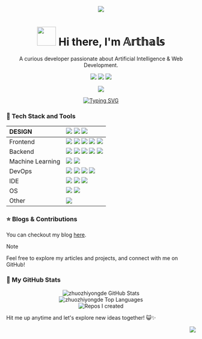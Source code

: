 <div align="center">

![][banner]

<h1 align="center"><img src="https://media.giphy.com/media/VgCDAzcKvsR6OM0uWg/giphy.gif" width="50px" style="max-width: 100%;"> Hi there, I'm 𝔸𝕣𝕥𝕙𝕒𝕝𝕤</h1>

A curious developer passionate about Artificial Intelligence & Web Development.

[![][social-bilibili-shield]][social-bilibili-link]
[![][social-wechat-shield]][social-wechat-link]
[![][social-email-shield]][social-email-link]

![][split]

</div>

<div align="center">
  <a href="https://git.io/typing-svg"><img src="https://readme-typing-svg.demolab.com?font=Fira+Code&weight=500&size=24&pause=1000&color=06B6D4&center=true&vCenter=true&width=500&lines=%E2%9C%A8+%E5%BF%97%E4%B9%8B%E6%89%80%E8%B6%8B%EF%BC%8C%E6%97%A0%E8%BF%9C%E5%BC%97%E5%B1%8A;%F0%9F%8C%9F+%E2%84%82%F0%9D%95%99%F0%9D%95%92%F0%9D%95%A4%F0%9D%95%9A%F0%9D%95%9F%F0%9D%95%98+%F0%9D%95%92+%F0%9D%95%9D%F0%9D%95%9A%F0%9D%95%98%F0%9D%95%99%F0%9D%95%A5+%F0%9D%95%93%F0%9D%95%96%F0%9D%95%AA%F0%9D%95%A0%F0%9D%95%9F%F0%9D%95%95+%F0%9D%95%A3%F0%9D%95%96%F0%9D%95%56%F0%9D%95%94%F0%9D%95%99" alt="Typing SVG" /></a>
</div>

### 💫 Tech Stack and Tools

| DESIGN           | ![][design-figma] ![][design-ps] ![][design-ai]                                                                |
| :--------------- | :------------------------------------------------------------------------------------------------------------- |
| Frontend         | ![][frontend-vue] ![][frontend-react] ![][frontend-js] ![][frontend-css]  ![][frontend-ts] |
| Backend          | ![][backend-python] ![][backend-nodejs] ![][backend-cpp] ![][backend-c] ![][backend-mysql]     |
| Machine Learning | ![][ml-pytorch] ![][ml-r]                                                                                      |
| DevOps           | ![][ops-docker] ![][ops-nginx] ![][ops-vercel] ![][ops-github-action]                                                                            |
| IDE              | ![][ide-cursor] ![][ide-vscode] ![][ide-vim]                                                                    |
| OS               | ![][os-macos] ![][os-linux]                                                                           |
| Other            | ![][other-markdown]                                                                                            |

### ⭐️ Blogs & Contributions

You can checkout my blog [here](https://arthals.ink).

> [!NOTE]
> Feel free to explore my articles and projects, and connect with me on GitHub!

### 👀 My GitHub Stats

<div align="center">
  <img src="https://github-readme-stats.vercel.app/api?username=zhuozhiyongde&show_icons=true&theme=radical&title_color=FFE652&text_color=71DFE7&hide_border=1&border_radius=10" alt="zhuozhiyongde GitHub Stats"><br/>
  <img src="https://github-readme-stats.vercel.app/api/top-langs/?username=zhuozhiyongde&layout=compact&hide=html&title_color=FFE652&theme=radical&text_color=71DFE7&hide_border=1&border_radius=10" alt="zhuozhiyongde Top Languages">
</div>

<div align="center">
  <img src="https://github-contrib-stats.vercel.app/zhuozhiyongde/created.svg" alt="Repos I created">
</div>

Hit me up anytime and let's explore new ideas together! 😺✨

<div align="right">

![][signature]

</div>

<!-- SHIELD GROUP -->

[banner]: ./README.assets/banner.webp
[signature]: ./README.assets/signature.svg
[backend-c]: https://img.shields.io/badge/-C-000?style=flat-square&logoColor=white&logo=c
[backend-cpp]: https://img.shields.io/badge/-C%2B%2B-000?style=flat-square&logoColor=white&logo=cplusplus
[backend-mysql]: https://img.shields.io/badge/-MySQL-000?style=flat-square&logoColor=white&logo=mysql
[backend-nodejs]: https://img.shields.io/badge/-Node.js-000?style=flat-square&logoColor=white&logo=nodedotjs
[backend-python]: https://img.shields.io/badge/-Python-000?style=flat-square&logoColor=white&logo=python
[design-ai]: https://img.shields.io/badge/-Illustrator-000?style=flat-square&logoColor=white&logo=adobeillustrator
[design-figma]: https://img.shields.io/badge/-Figma-000?style=flat-square&logoColor=white&logo=figma
[design-ps]: https://img.shields.io/badge/-Photoshop-000?style=flat-square&logoColor=white&logo=adobephotoshop
[frontend-css]: https://img.shields.io/badge/-CSS3-000?style=flat-square&logoColor=white&logo=css
[frontend-js]: https://img.shields.io/badge/-JavaScript-000?style=flat-square&logoColor=white&logo=javascript
[frontend-react]: https://img.shields.io/badge/-React-000?style=flat-square&logoColor=white&logo=react
[frontend-ts]: https://img.shields.io/badge/-TypeScript-000?style=flat-square&logoColor=white&logo=typescript
[frontend-vue]: https://img.shields.io/badge/-Vue.js-000?style=flat-square&logoColor=white&logo=vuedotjs
[ide-cursor]: https://img.shields.io/badge/-Cursor-000?style=flat-square&logoColor=white&logo=cursor
[ide-vim]: https://img.shields.io/badge/-Vim-000?style=flat-square&logoColor=white&logo=vim
[ide-vscode]: https://img.shields.io/badge/-VS_Code-000?style=flat-square&logoColor=white&logo=visualstudiocode
[ml-pytorch]: https://img.shields.io/badge/-PyTorch-000?style=flat-square&logoColor=white&logo=pytorch
[ml-r]: https://img.shields.io/badge/-R-000?style=flat-square&logoColor=white&logo=r
[ops-docker]: https://img.shields.io/badge/-Docker-000?style=flat-square&logoColor=white&logo=docker
[ops-nginx]: https://img.shields.io/badge/-Nginx-000?style=flat-square&logoColor=white&logo=nginx
[ops-vercel]: https://img.shields.io/badge/-Vercel-000?style=flat-square&logoColor=white&logo=vercel
[ops-github-action]: https://img.shields.io/badge/-GitHub_Actions-000?style=flat-square&logoColor=white&logo=githubactions
[os-macos]: https://img.shields.io/badge/-macOS-000?style=flat-square&logoColor=white&logo=apple
[os-linux]: https://img.shields.io/badge/-Linux-000?style=flat-square&logoColor=white&logo=linux
[other-markdown]: https://img.shields.io/badge/-Markdown-000?style=flat-square&logoColor=white&logo=markdown
[social-bilibili-link]: https://space.bilibili.com/203396427
[social-bilibili-shield]: https://img.shields.io/badge/-Bilibili-black?labelColor=black&logo=bilibili&logoColor=white&style=flat-square
[social-wechat-link]: #
[social-wechat-shield]: https://img.shields.io/badge/-zhuozhiyongde-black?labelColor=black&logo=wechat&logoColor=white&style=flat-square
[split]: https://raw.githubusercontent.com/andreasbm/readme/master/assets/lines/rainbow.png
[social-email-link]: mailto:i@arthals.ink
[social-email-shield]: https://img.shields.io/badge/-Email-black?labelColor=black&logo=gmail&logoColor=white&style=flat-square